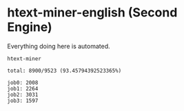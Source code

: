 # htext-miner-english (Second Engine)

Everything doing here is automated.

```
htext-miner

total: 8900/9523 (93.45794392523365%)

job0: 2008
job1: 2264
job2: 3031
job3: 1597
```